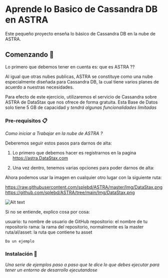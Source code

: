 # Aprende lo Basico de Cassandra DB en ASTRA

Este pequeño proyecto enseña lo básico de Cassandra DB en la nube de ASTRA.

## Comenzando 🚀

Lo primero que debemos tener en cuenta es: que es ASTRA ??

Al igual que otras nubes publicas, ASTRA se constituye como una nube especialmente diseñada para Cassandra DB, la cual tiene varios planes de acuerdo a nuestras necesidades.

Para efecto de este ejercicio, utilizaremos el servicio de Cassandra sobre ASTRA de DataStax que nos ofrece de forma gratuita. Esta Base de Datos solo tiene 5 GB de capacidad y _tendrá algunas funcionalidades limitadas_


### Pre-requisitos 📋

_Como iniciar a Trabajar en la nube de ASTRA ?_


Deberemos seguir estos pasos para darnos de alta:

1. Lo primero que debemos hacer es registrarnos en la pagina https://astra.DataStax.com

2. Una vez dentro, tenemos varias opciones para poder darnos de alta:

Ahora podemos usar la imagen en cualquier otro lugar con la siguiente ruta:

https://raw.githubusercontent.com/splebd/ASTRA/master/Img/DataStax.png
https://github.com/splebd/ASTRA/tree/main/Img/DataStax.png

![Alt text](/splebd/Img/DataStax.png?raw=true "DataStax")

Si no se entiende, explico cosa por cosa:

usuario: tu nombre de usuario de GitHub
repositorio: el nombre de tu repositorio
rama: la rama del repositorio, normalmente es la master
ruta/al/asset: la ruta que contiene tu asset

```
Da un ejemplo
```

### Instalación 🔧

_Una serie de ejemplos paso a paso que te dice lo que debes ejecutar para tener un entorno de desarrollo ejecutandose_
